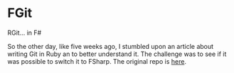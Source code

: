# FGit
RGit... in F#

So the other day, like five weeks ago, I stumbled upon an article about writing Git in Ruby an to better understand it. The challenge was to see if it was possible to switch it to FSharp. The original repo is [here](https://github.com/JoelQ/rgit).

